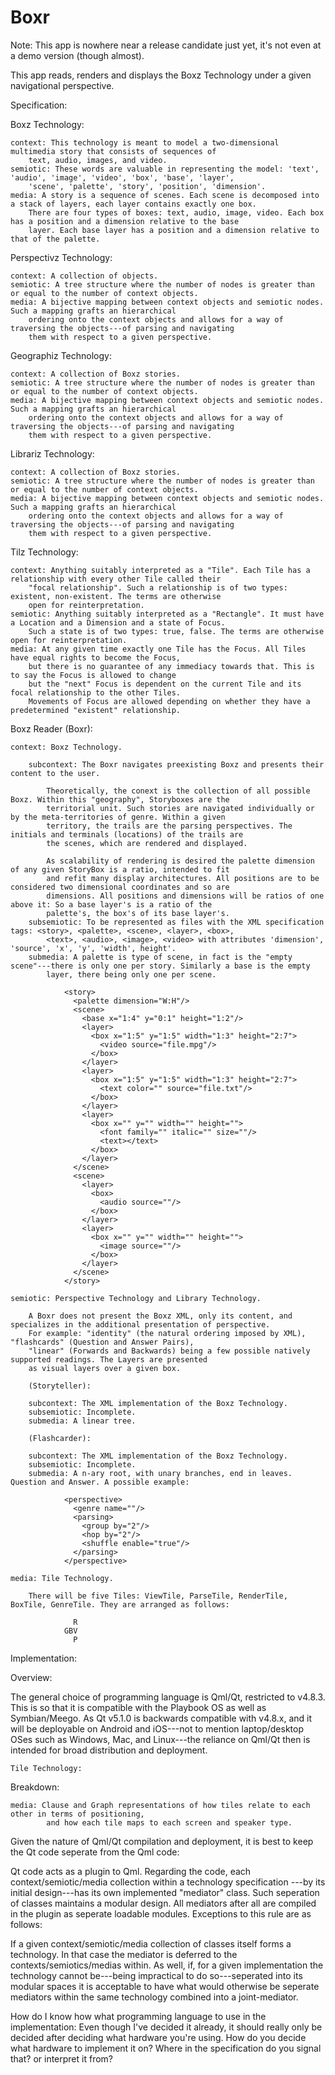 Boxr
========

Note: This app is nowhere near a release candidate just yet, it's not even at a demo version (though almost).

This app reads, renders and displays the Boxz Technology under a given navigational perspective.

Specification:

  Boxz Technology:

	context: This technology is meant to model a two-dimensional multimedia story that consists of sequences of
		text, audio, images, and video.
	semiotic: These words are valuable in representing the model: 'text', 'audio', 'image', 'video', 'box', 'base', 'layer',
		'scene', 'palette', 'story', 'position', 'dimension'.
	media: A story is a sequence of scenes. Each scene is decomposed into a stack of layers, each layer contains exactly one box.
		There are four types of boxes: text, audio, image, video. Each box has a position and a dimension relative to the base
		layer. Each base layer has a position and a dimension relative to that of the palette.

  Perspectivz Technology:

	context: A collection of objects.
	semiotic: A tree structure where the number of nodes is greater than or equal to the number of context objects.
	media: A bijective mapping between context objects and semiotic nodes. Such a mapping grafts an hierarchical
		ordering onto the context objects and allows for a way of traversing the objects---of parsing and navigating
		them with respect to a given perspective.

  Geographiz Technology:

	context: A collection of Boxz stories.
	semiotic: A tree structure where the number of nodes is greater than or equal to the number of context objects.
	media: A bijective mapping between context objects and semiotic nodes. Such a mapping grafts an hierarchical
		ordering onto the context objects and allows for a way of traversing the objects---of parsing and navigating
		them with respect to a given perspective.

  Librariz Technology:

	context: A collection of Boxz stories.
	semiotic: A tree structure where the number of nodes is greater than or equal to the number of context objects.
	media: A bijective mapping between context objects and semiotic nodes. Such a mapping grafts an hierarchical
		ordering onto the context objects and allows for a way of traversing the objects---of parsing and navigating
		them with respect to a given perspective.

  Tilz Technology:

	context: Anything suitably interpreted as a "Tile". Each Tile has a relationship with every other Tile called their
		"focal relationship". Such a relationship is of two types: existent, non-existent. The terms are otherwise
		open for reinterpretation.
	semiotic: Anything suitably interpreted as a "Rectangle". It must have a Location and a Dimension and a state of Focus.
		Such a state is of two types: true, false. The terms are otherwise open for reinterpretation.
	media: At any given time exactly one Tile has the Focus. All Tiles have equal rights to become the Focus,
		but there is no guarantee of any immediacy towards that. This is to say the Focus is allowed to change
		but the "next" Focus is dependent on the current Tile and its focal relationship to the other Tiles.
		Movements of Focus are allowed depending on whether they have a predetermined "existent" relationship.

  Boxz Reader (Boxr):

	context: Boxz Technology.

		subcontext: The Boxr navigates preexisting Boxz and presents their content to the user.

			Theoretically, the conext is the collection of all possible Boxz. Within this "geography", Storyboxes are the
			territorial unit. Such stories are navigated individually or by the meta-territories of genre. Within a given
			territory, the trails are the parsing perspectives. The initials and terminals (locations) of the trails are
			the scenes, which are rendered and displayed.

			As scalability of rendering is desired the palette dimension of any given StoryBox is a ratio, intended to fit
			and refit many display architectures. All positions are to be considered two dimensional coordinates and so are
			dimensions. All positions and dimensions will be ratios of one above it: So a base layer's is a ratio of the
			palette's, the box's of its base layer's.
		subsemiotic: To be represented as files with the XML specification tags: <story>, <palette>, <scene>, <layer>, <box>,
			<text>, <audio>, <image>, <video> with attributes 'dimension', 'source', 'x', 'y', 'width', height'.
		submedia: A palette is type of scene, in fact is the "empty scene"---there is only one per story. Similarly a base is the empty
			layer, there being only one per scene.

				<story>
				  <palette dimension="W:H"/>
				  <scene>
				    <base x="1:4" y="0:1" height="1:2"/>
				    <layer>
				      <box x="1:5" y="1:5" width="1:3" height="2:7">
				        <video source="file.mpg"/>
				      </box>
				    </layer>
				    <layer>
				      <box x="1:5" y="1:5" width="1:3" height="2:7">
				        <text color="" source="file.txt"/>
				      </box>
				    </layer>
				    <layer>
				      <box x="" y="" width="" height="">
				        <font family="" italic="" size=""/>
				        <text></text>
				      </box>
				    </layer>
				  </scene>
				  <scene>
				    <layer>
				      <box>
				        <audio source=""/>
				      </box>
				    </layer>
				    <layer>
				      <box x="" y="" width="" height="">
				        <image source=""/>
				      </box>
				    </layer>
				  </scene>
				</story>

	semiotic: Perspective Technology and Library Technology.

		A Boxr does not present the Boxz XML, only its content, and specializes in the additional presentation of perspective.
		For example: "identity" (the natural ordering imposed by XML), "flashcards" (Question and Answer Pairs),
		"linear" (Forwards and Backwards) being a few possible natively supported readings. The Layers are presented
		as visual layers over a given box.

		(Storyteller):

		subcontext: The XML implementation of the Boxz Technology.
		subsemiotic: Incomplete.
		submedia: A linear tree.

		(Flashcarder):

		subcontext: The XML implementation of the Boxz Technology.
		subsemiotic: Incomplete.
		submedia: A n-ary root, with unary branches, end in leaves. Question and Answer. A possible example:

				<perspective>
				  <genre name=""/>
				  <parsing>
				    <group by="2"/>
				    <hop by="2"/>
				    <shuffle enable="true"/>
				  </parsing>
				</perspective>

	media: Tile Technology.

		There will be five Tiles: ViewTile, ParseTile, RenderTile, BoxTile, GenreTile. They are arranged as follows:

				  R
				GBV
				  P

Implementation:

Overview:

The general choice of programming language is Qml/Qt, restricted to v4.8.3. This is so that it is compatible with the Playbook OS as
well as Symbian/Meego. As Qt v5.1.0 is backwards compatible with v4.8.x, and it will be deployable on Android and iOS---not to mention
laptop/desktop OSes such as Windows, Mac, and Linux---the reliance on Qml/Qt then is intended for broad distribution and deployment.

	Tile Technology:

Breakdown:

	media: Clause and Graph representations of how tiles relate to each other in terms of positioning,
			and how each tile maps to each screen and speaker type.

Given the nature of Qml/Qt compilation and deployment, it is best to keep the Qt code seperate from the Qml code:

Qt code acts as a plugin to Qml. Regarding the code, each context/semiotic/media collection within a technology specification
---by its initial design---has its own implemented "mediator" class. Such seperation of classes maintains a modular design.
All mediators after all are compiled in the plugin as seperate loadable modules. Exceptions to this rule are as follows:

If a given context/semiotic/media collection of classes itself forms a technology. In that case the mediator
is deferred to the contexts/semiotics/medias within. As well, if, for a given implementation the technology
cannot be---being impractical to do so---seperated into its modular spaces it is acceptable to have what would
otherwise be seperate mediators within the same technology combined into a joint-mediator.

How do I know how what programming language to use in the implementation: Even though I've decided it already, it should really
only be decided after deciding what hardware you're using. How do you decide what hardware to implement it on? Where in the
specification do you signal that? or interpret it from?


